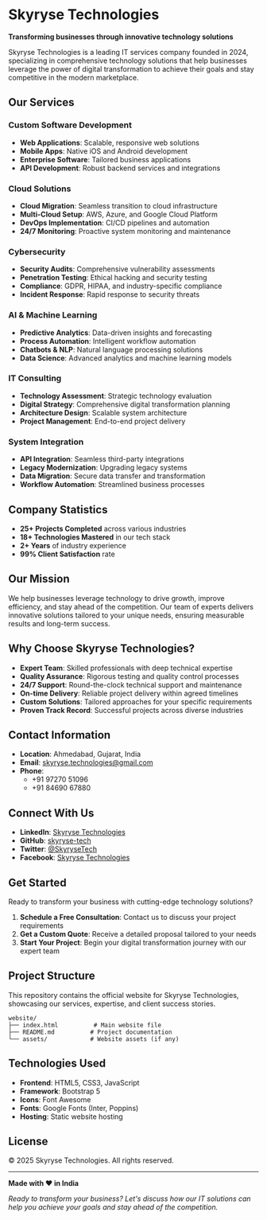 # Skyryse Technologies

**Transforming businesses through innovative technology solutions**

Skyryse Technologies is a leading IT services company founded in 2024, specializing in comprehensive technology solutions that help businesses leverage the power of digital transformation to achieve their goals and stay competitive in the modern marketplace.

## Our Services

### Custom Software Development
- **Web Applications**: Scalable, responsive web solutions
- **Mobile Apps**: Native iOS and Android development
- **Enterprise Software**: Tailored business applications
- **API Development**: Robust backend services and integrations

### Cloud Solutions
- **Cloud Migration**: Seamless transition to cloud infrastructure
- **Multi-Cloud Setup**: AWS, Azure, and Google Cloud Platform
- **DevOps Implementation**: CI/CD pipelines and automation
- **24/7 Monitoring**: Proactive system monitoring and maintenance

### Cybersecurity
- **Security Audits**: Comprehensive vulnerability assessments
- **Penetration Testing**: Ethical hacking and security testing
- **Compliance**: GDPR, HIPAA, and industry-specific compliance
- **Incident Response**: Rapid response to security threats

### AI & Machine Learning
- **Predictive Analytics**: Data-driven insights and forecasting
- **Process Automation**: Intelligent workflow automation
- **Chatbots & NLP**: Natural language processing solutions
- **Data Science**: Advanced analytics and machine learning models

### IT Consulting
- **Technology Assessment**: Strategic technology evaluation
- **Digital Strategy**: Comprehensive digital transformation planning
- **Architecture Design**: Scalable system architecture
- **Project Management**: End-to-end project delivery

### System Integration
- **API Integration**: Seamless third-party integrations
- **Legacy Modernization**: Upgrading legacy systems
- **Data Migration**: Secure data transfer and transformation
- **Workflow Automation**: Streamlined business processes

## Company Statistics

- **25+ Projects Completed** across various industries
- **18+ Technologies Mastered** in our tech stack
- **2+ Years** of industry experience
- **99% Client Satisfaction** rate

## Our Mission

We help businesses leverage technology to drive growth, improve efficiency, and stay ahead of the competition. Our team of experts delivers innovative solutions tailored to your unique needs, ensuring measurable results and long-term success.

## Why Choose Skyryse Technologies?

- **Expert Team**: Skilled professionals with deep technical expertise
- **Quality Assurance**: Rigorous testing and quality control processes
- **24/7 Support**: Round-the-clock technical support and maintenance
- **On-time Delivery**: Reliable project delivery within agreed timelines
- **Custom Solutions**: Tailored approaches for your specific requirements
- **Proven Track Record**: Successful projects across diverse industries

## Contact Information

- **Location**: Ahmedabad, Gujarat, India
- **Email**: [skyryse.technologies@gmail.com](mailto:skyryse.technologies@gmail.com)
- **Phone**: 
  - +91 97270 51096
  - +91 84690 67880

## Connect With Us

- **LinkedIn**: [Skyryse Technologies](https://linkedin.com/company/skyryse-technologies)
- **GitHub**: [skyryse-tech](https://github.com/skyryse-tech)
- **Twitter**: [@SkyryseTech](https://twitter.com/SkyryseTech)
- **Facebook**: [Skyryse Technologies](https://facebook.com/skyrysetechnologies)

## Get Started

Ready to transform your business with cutting-edge technology solutions? 

1. **Schedule a Free Consultation**: Contact us to discuss your project requirements
2. **Get a Custom Quote**: Receive a detailed proposal tailored to your needs
3. **Start Your Project**: Begin your digital transformation journey with our expert team

## Project Structure

This repository contains the official website for Skyryse Technologies, showcasing our services, expertise, and client success stories.

```
website/
├── index.html          # Main website file
├── README.md          # Project documentation
└── assets/            # Website assets (if any)
```

## Technologies Used

- **Frontend**: HTML5, CSS3, JavaScript
- **Framework**: Bootstrap 5
- **Icons**: Font Awesome
- **Fonts**: Google Fonts (Inter, Poppins)
- **Hosting**: Static website hosting

## License

© 2025 Skyryse Technologies. All rights reserved.

---

**Made with ❤️ in India**

*Ready to transform your business? Let's discuss how our IT solutions can help you achieve your goals and stay ahead of the competition.*
